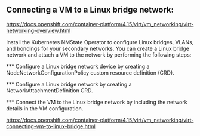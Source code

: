 ## Connecting a VM to a Linux bridge network:

https://docs.openshift.com/container-platform/4.15/virt/vm_networking/virt-networking-overview.html

Install the Kubernetes NMState Operator to configure Linux bridges, VLANs, and bondings for your secondary networks.
You can create a Linux bridge network and attach a VM to the network by performing the following steps:

*** Configure a Linux bridge network device by creating a NodeNetworkConfigurationPolicy custom resource definition (CRD).

*** Configure a Linux bridge network by creating a NetworkAttachmentDefinition CRD.

*** Connect the VM to the Linux bridge network by including the network details in the VM configuration.

https://docs.openshift.com/container-platform/4.15/virt/vm_networking/virt-connecting-vm-to-linux-bridge.html
